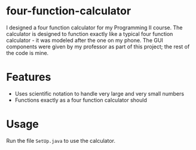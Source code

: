 # four-function-calculator
I designed a four function calculator for my Programming II course. The calculator is designed to function exactly like a typical four function calculator - it was modeled after the one on my phone. The GUI components were given by my professor as part of this project; the rest of the code is mine.

# Features
* Uses scientific notation to handle very large and very small numbers
* Functions exactly as a four function calculator should

# Usage
Run the file `SetUp.java` to use the calculator.
